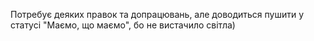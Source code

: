 Потребує деяких правок та допрацювань, але доводиться пушити у статусі "Маємо, що маємо", бо не вистачило світла)
